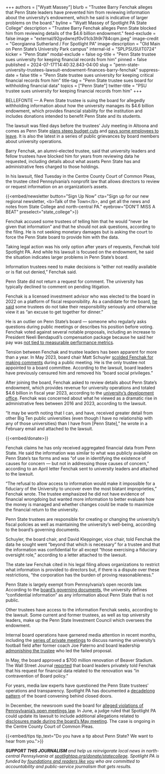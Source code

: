 +++
authors = ["Wyatt Massey"]
blurb = "Trustee Barry Fenchak alleges that Penn State leaders have prevented him from reviewing information about the university’s endowment, which he said is indicative of larger problems on the board."
byline = "Wyatt Massey of Spotlight PA State College"
description = "Trustee Barry Fenchak alleges Penn State blocked him from reviewing details of the $4.6 billion endowment."
feed-exclude = false
image = "external/92gvdwrezf0v01cb3h9r784cqm.jpeg"
image-credit = "Georgianna Sutherland / For Spotlight PA"
image-description = "Old Main on Penn State’s University Park campus"
internal-id = "SPLPSUSUIT0724"
kicker = "Penn State"
modal-exclude = false
og-title = "Penn State trustee sues university for keeping financial records from him"
pinned = false
published = 2024-07-17T14:40:32.843-04:00
slug = "penn-state-university-trustees-lawsuit-endowment-finances-barry-fenchak"
suppress-date = false
title = "Penn State trustee sues university for keeping critical financial records from him"
title-tag = "Penn State trustee sues board for withholding financial data"
topics = ["Penn State"]
twitter-title = "PSU trustee sues university for keeping financial records from him"
+++

BELLEFONTE —&nbsp;A Penn State trustee is suing the board for allegedly withholding information about how the university manages its $4.6 billion endowment, which provides financial stability for the institution and includes donations intended to benefit Penn State and its students.

The lawsuit was filed days before the trustees’ July meeting in Altoona and comes as Penn State <a href="https://www.spotlightpa.org/statecollege/2024/01/penn-state-budget-cuts-commonwealth-campuses-bendapudi/">plans steep budget cuts</a> and <a href="https://www.spotlightpa.org/statecollege/2024/05/penn-state-employee-buyouts-commonwealth-campuses-budget-cuts-voluntary-separation/">pays some employees to leave</a>. It is also the latest in a series of public grievances by board members about university operations.

Barry Fenchak, an alumni-elected trustee, said that university leaders and fellow trustees have blocked him for years from reviewing data he requested, including details about what assets Penn State has and administrative fees charged to those holdings.

In his lawsuit, filed Tuesday in the Centre County Court of Common Pleas, the trustee cited Pennsylvania’s nonprofit law that allows directors to review or request information on an organization’s assets.

{{<embed/newsletter button="Sign Up Now" cta="Sign up for our new regional newsletter, &lt;b&gt;Talk of the Town&lt;/b&gt;, and get all the news and notes from State College and north-central PA." eyebrow="DON&#39;T MISS A BEAT" preselect="state_college">}}

Fenchak accused some trustees of telling him that he would “never be given that information” and that he should not ask questions, according to the filing. He is not seeking monetary damages but is asking the court to force the Penn State board to provide him with the data.

Taking legal action was his only option after years of requests, Fenchak told Spotlight PA. And while his lawsuit is focused on the endowment, he said the situation indicates larger problems in Penn State’s board.

Information trustees need to make decisions is “either not readily available or is flat out denied,” Fenchak said.

Penn State did not return a request for comment. The university has typically declined to comment on pending litigation.

Fenchak is a licensed investment advisor who was elected to the board in 2022 on a platform of fiscal responsibility. As a candidate for the board, <a href="https://www.statecollege.com/articles/psu-news/barry-fenchak-seeks-to-bring-different-approach-to-penn-states-board-of-trustees/">he said</a> some trustees do not take their responsibility seriously and otherwise view it as “an excuse to get together for dinner.”

He is an outlier on Penn State’s board — someone who regularly asks questions during public meetings or describes his position before voting. Fenchak voted against several notable proposals, including an increase to President Neeli Bendapudi’s compensation package because he said her pay was <a href="https://barryfenchak.com/skin-in-the-game-incentive-pay-and-job-performance-in-higher-education/">not tied to measurable performance metrics</a>.

Tension between Fenchak and trustee leaders has been apparent for more than a year. In May 2023, board chair Matt Schuyler <a href="https://www.spotlightpa.org/statecollege/2023/05/penn-state-budget-deficit-trustees-sunshine-act/">scolded Fenchak for making comments</a> during a public meeting. He is the only trustee not appointed to a board committee. According to the lawsuit, board leaders have previously censured him and removed his “board social privileges.”

After joining the board, Fenchak asked to review details about Penn State’s endowment, which provides revenue for university operations and totaled $4.6 billion in fiscal year 2023, according to the <a href="https://raise.psu.edu/presidents-report-on-philanthropy-and-endowments/2022-2023-presidents-report-on-philanthropy-and-endowments/endowment-and-philanthropy-summary/#:~:text=As%20of%20the%20end%20of,over%20the%20last%20five%20years.">university’s development office</a>. Fenchak was concerned about what he viewed as a dramatic rise in administrative fees between 2016 and 2023, according to the lawsuit.

“It may be worth noting that I can, and have, received greater detail from other Big Ten public universities (even though I have no relationship with any of those universities) than I have from \[Penn State\],” he wrote in a February email and attached to the lawsuit.

{{<embed/donate>}}

Fenchak claims he has only received aggregated financial data from Penn State. He said the information was similar to what was publicly available on Penn State’s tax forms and was “of use in identifying the existence of causes for concern — but not in addressing those causes of concern,” according to an April letter Fenchak sent to university leaders and attached to the lawsuit.

“The refusal to allow access to information would make it impossible for a fiduciary of the University to uncover even the most blatant improprieties,” Fenchak wrote. The trustee emphasized he did not have evidence of financial wrongdoing but wanted more information to better evaluate how the money is managed and whether changes could be made to maximize the financial return to the university.

Penn State trustees are responsible for creating or changing the university’s fiscal policies as well as maintaining the university’s well-being, according to the board’s governing documents.

Schuyler, the board chair, and David Kleppinger, vice chair, told Fenchak the data he sought went “beyond that which is necessary” for a trustee and that the information was confidential for all except “those exercising a fiduciary oversight role,” according to a letter attached to the lawsuit.

The state law Fenchak cited in his legal filing allows organizations to restrict what information is provided to directors but, if there is a dispute over these restrictions, “the corporation has the burden of proving reasonableness.”

Penn State is largely exempt from Pennsylvania’s open records law. According to the <a href="https://bpb-us-e1.wpmucdn.com/sites.psu.edu/dist/7/64540/files/2019/03/Standing-Orders-2020-September.pdf">board’s governing documents</a>, the university defines “confidential information” as any information about Penn State that is not public.

Other trustees have access to the information Fenchak seeks, according to the lawsuit. Some current and former trustees, as well as top university leaders, make up the Penn State Investment Council which oversees the endowment.

Internal board operations have garnered media attention in recent months, including the <a href="https://www.spotlightpa.org/statecollege/2024/02/penn-state-football-paterno-beaver-stadium-sandusky-scandal-ncaa-trustees/">series of private meetings</a> to discuss naming the university’s football field after former coach Joe Paterno and board leadership <a href="https://www.spotlightpa.org/statecollege/2024/04/penn-state-trustees-paterno-field-beaver-stadium-lubrano-sunshine-act-transparency/">admonishing the trustee</a> who led the failed proposal.

In May, the board approved a $700 million renovation of Beaver Stadium. The Wall Street Journal <a href="https://www.wsj.com/us-news/education/the-700-million-clash-over-penn-state-football-6545e69b?st=g1l5m3jxbeqxfac&amp;reflink=desktopwebshare_permalink">reported</a> that board leaders privately told Fenchak that his request for financial data related to the renovation was “in contravention of Board policy.”

For years, media law experts have questioned the Penn State trustees’ operations and transparency. Spotlight PA has documented a <a href="https://www.spotlightpa.org/statecollege/2022/09/penn-state-board-of-trustees-sunshine-act-public-meetings/">decadelong pattern</a> of the board convening behind closed doors.

In December, the newsroom sued the board for <a href="https://www.spotlightpa.org/statecollege/2023/12/penn-state-trustees-lawsuit-centre-county-court-open-meetings-sunshine-act/">alleged violations of Pennsylvania’s open meetings law</a>. In June, a judge ruled that Spotlight PA could update its lawsuit to include additional allegations related to <a href="https://www.spotlightpa.org/statecollege/2024/05/penn-state-football-beaver-stadium-trustees-private-meetings-sunshine-act/">disclosures made during the board’s May meeting</a>. The case is ongoing in the Centre County Court of Common Pleas.

{{<embed/tips tip_text="Do you have a tip about Penn State? We want to hear from you.">}}

<strong><em>SUPPORT THIS JOURNALISM </em></strong><em>and help us reinvigorate local news in north-central Pennsylvania at </em><a href="http://spotlightpa.org/donate/statecollege"><em>spotlightpa.org/donate/statecollege</em></a><em>. Spotlight PA is funded by </em><a href="https://www.spotlightpa.org/support"><em>foundations and readers like you</em></a><em> who are committed to accountability and public-service journalism that gets results.</em>

